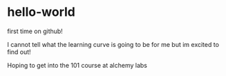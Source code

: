 # hello-world
first time on github!

I cannot tell what the learning curve is going to be for me but im excited to find out!

Hoping to get into the 101 course at alchemy labs
